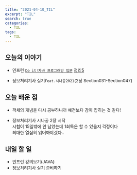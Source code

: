 ```yaml
---
title: "2021-04-10_TIL"
excerpt: "TIL"
search: true
categories: 
  - TIL
tags: 
  - TIL
---
```


## 오늘의 이야기

- 인프런 [`Do it!자바 프로그래밍 입문`](https://www.inflearn.com/course/%EC%9E%90%EB%B0%94-%ED%94%84%EB%A1%9C%EA%B7%B8%EB%9E%98%EB%B0%8D-%EC%9E%85%EB%AC%B8/dashboard)
[정리5](https://devboryung.github.io/java/1-ClassObject/)



- 정보처리기사 실기`Feat.시나공2021`(2장 Section031-Section047)

## 오늘 배운 점

- 객체의 개념을 다시 공부하니까 예전보다 감이 잡히는 것 같다!<br>


- 정보처리기사 시나공 2장 시작<br>
시험이 15일밖에 안 남았는데 1회독은 할 수 있을지 걱정이다<br>
최대한 열심히 읽어봐야겠다..<br>
 


## 내일 할 일

- 인프런 강의보기(JAVA)
- 정보처리기사 실기 준비하기